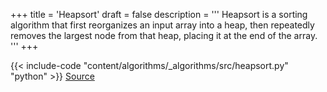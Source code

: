 +++
title = 'Heapsort'
draft = false
description =  '''
Heapsort is a sorting algorithm that first reorganizes an input array into a
heap, then repeatedly removes the largest node from that heap, placing it at
the end of the array.
'''
+++

{{< include-code "content/algorithms/_algorithms/src/heapsort.py" "python" >}}
[Source](https://github.com/grind-rip/algorithms/blob/master/src/heapsort.py)
